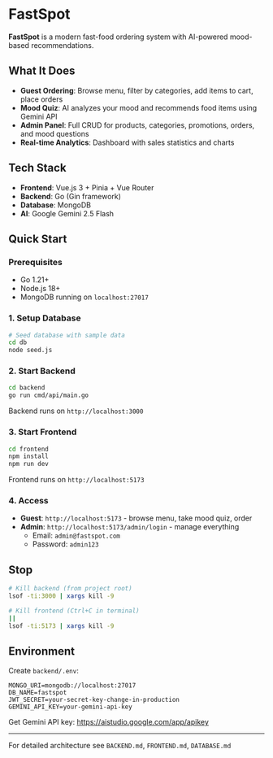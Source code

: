 # FastSpot

**FastSpot** is a modern fast-food ordering system with AI-powered mood-based recommendations.

## What It Does

- **Guest Ordering**: Browse menu, filter by categories, add items to cart, place orders
- **Mood Quiz**: AI analyzes your mood and recommends food items using Gemini API
- **Admin Panel**: Full CRUD for products, categories, promotions, orders, and mood questions
- **Real-time Analytics**: Dashboard with sales statistics and charts

## Tech Stack

- **Frontend**: Vue.js 3 + Pinia + Vue Router
- **Backend**: Go (Gin framework)
- **Database**: MongoDB
- **AI**: Google Gemini 2.5 Flash

## Quick Start

### Prerequisites
- Go 1.21+
- Node.js 18+
- MongoDB running on `localhost:27017`

### 1. Setup Database

```bash
# Seed database with sample data
cd db
node seed.js
```

### 2. Start Backend

```bash
cd backend
go run cmd/api/main.go
```

Backend runs on `http://localhost:3000`

### 3. Start Frontend

```bash
cd frontend
npm install
npm run dev
```

Frontend runs on `http://localhost:5173`

### 4. Access

- **Guest**: `http://localhost:5173` - browse menu, take mood quiz, order
- **Admin**: `http://localhost:5173/admin/login` - manage everything
  - Email: `admin@fastspot.com`
  - Password: `admin123`

## Stop

```bash
# Kill backend (from project root)
lsof -ti:3000 | xargs kill -9

# Kill frontend (Ctrl+C in terminal) 
||
lsof -ti:5173 | xargs kill -9
```

## Environment

Create `backend/.env`:

```env
MONGO_URI=mongodb://localhost:27017
DB_NAME=fastspot
JWT_SECRET=your-secret-key-change-in-production
GEMINI_API_KEY=your-gemini-api-key
```

Get Gemini API key: https://aistudio.google.com/app/apikey

---

For detailed architecture see `BACKEND.md`, `FRONTEND.md`, `DATABASE.md`
